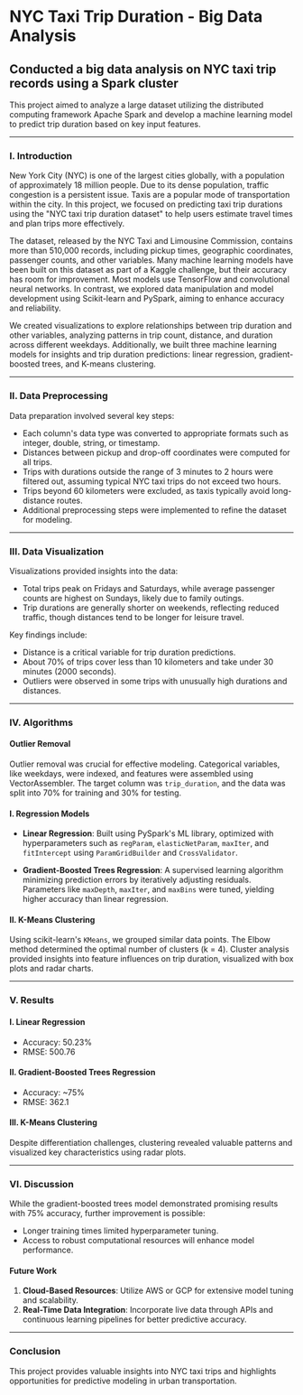 # NYC Taxi Trip Duration - Big Data Analysis

## Conducted a big data analysis on NYC taxi trip records using a Spark cluster

This project aimed to analyze a large dataset utilizing the distributed computing framework Apache Spark and develop a machine learning model to predict trip duration based on key input features.

---

### I. Introduction
New York City (NYC) is one of the largest cities globally, with a population of approximately 18 million people. Due to its dense population, traffic congestion is a persistent issue. Taxis are a popular mode of transportation within the city. In this project, we focused on predicting taxi trip durations using the "NYC taxi trip duration dataset" to help users estimate travel times and plan trips more effectively.

The dataset, released by the NYC Taxi and Limousine Commission, contains more than 510,000 records, including pickup times, geographic coordinates, passenger counts, and other variables. Many machine learning models have been built on this dataset as part of a Kaggle challenge, but their accuracy has room for improvement. Most models use TensorFlow and convolutional neural networks. In contrast, we explored data manipulation and model development using Scikit-learn and PySpark, aiming to enhance accuracy and reliability.

We created visualizations to explore relationships between trip duration and other variables, analyzing patterns in trip count, distance, and duration across different weekdays. Additionally, we built three machine learning models for insights and trip duration predictions: linear regression, gradient-boosted trees, and K-means clustering.

---

### II. Data Preprocessing
Data preparation involved several key steps:
- Each column's data type was converted to appropriate formats such as integer, double, string, or timestamp.
- Distances between pickup and drop-off coordinates were computed for all trips.
- Trips with durations outside the range of 3 minutes to 2 hours were filtered out, assuming typical NYC taxi trips do not exceed two hours.
- Trips beyond 60 kilometers were excluded, as taxis typically avoid long-distance routes.
- Additional preprocessing steps were implemented to refine the dataset for modeling.

---

### III. Data Visualization
Visualizations provided insights into the data:
- Total trips peak on Fridays and Saturdays, while average passenger counts are highest on Sundays, likely due to family outings.
- Trip durations are generally shorter on weekends, reflecting reduced traffic, though distances tend to be longer for leisure travel.

Key findings include:
- Distance is a critical variable for trip duration predictions.
- About 70% of trips cover less than 10 kilometers and take under 30 minutes (2000 seconds).
- Outliers were observed in some trips with unusually high durations and distances.

---

### IV. Algorithms

#### Outlier Removal
Outlier removal was crucial for effective modeling. Categorical variables, like weekdays, were indexed, and features were assembled using VectorAssembler. The target column was `trip_duration`, and the data was split into 70% for training and 30% for testing.

#### I. Regression Models

- **Linear Regression**: Built using PySpark's ML library, optimized with hyperparameters such as `regParam`, `elasticNetParam`, `maxIter`, and `fitIntercept` using `ParamGridBuilder` and `CrossValidator`.

- **Gradient-Boosted Trees Regression**: A supervised learning algorithm minimizing prediction errors by iteratively adjusting residuals. Parameters like `maxDepth`, `maxIter`, and `maxBins` were tuned, yielding higher accuracy than linear regression.

#### II. K-Means Clustering
Using scikit-learn's `KMeans`, we grouped similar data points. The Elbow method determined the optimal number of clusters (k = 4). Cluster analysis provided insights into feature influences on trip duration, visualized with box plots and radar charts.

---

### V. Results

#### I. Linear Regression
- Accuracy: 50.23%
- RMSE: 500.76

#### II. Gradient-Boosted Trees Regression
- Accuracy: ~75%
- RMSE: 362.1

#### III. K-Means Clustering
Despite differentiation challenges, clustering revealed valuable patterns and visualized key characteristics using radar plots.

---

### VI. Discussion

While the gradient-boosted trees model demonstrated promising results with 75% accuracy, further improvement is possible:
- Longer training times limited hyperparameter tuning.
- Access to robust computational resources will enhance model performance.

#### Future Work
1. **Cloud-Based Resources**: Utilize AWS or GCP for extensive model tuning and scalability.
2. **Real-Time Data Integration**: Incorporate live data through APIs and continuous learning pipelines for better predictive accuracy.

---

### Conclusion
This project provides valuable insights into NYC taxi trips and highlights opportunities for predictive modeling in urban transportation.
